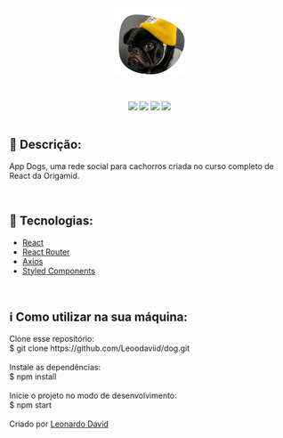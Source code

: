 <div align="center">
    <img src='./logo_readme.png'>
    <p style=color:white>
        Dogs, uma rede social para cachorros.
    </p>
    <div>
    <img src="https://img.shields.io/github/repo-size/Leoodaviid/dog">
    <img src="https://img.shields.io/github/last-commit/Leoodaviid/dog">        	<img src="https://img.shields.io/github/languages/count/Leoodaviid/dog">
    <img src="https://img.shields.io/github/languages/top/Leoodaviid/dog">     
    </div>
</div></br>

<h2>🔖 Descrição:</h2>

<p>App Dogs, uma rede social para cachorros criada no curso completo de React da Origamid.</p></br>

<h2>🚀 Tecnologias:</h2>

<ul >
   <li><a href="https://create-react-app.dev/" target="_blank">React</a></li>
    <li><a href="https://reactrouter.com/" target="_blank">React Router</a></li>
    <li><a href="https://axios-http.com/" target="_blank">Axios</a></li>
    <li><a href="https://styled-components.com/" target="_blank">Styled Components</a></li>
</ul></br>

<h2>ℹ️  Como utilizar na sua máquina:</h2>

<p>Clone esse repositório:</br>
    $ git clone https://github.com/Leoodaviid/dog.git
</br>
</br>
Instale as dependências:</br>
$ npm install
</br>
</br>
Inicie o projeto no modo de desenvolvimento:</br>
$ npm start
</br>
</br>
Criado por <a href="https://github.com/Leoodaviid" target="_blank">Leonardo David</a></P>







